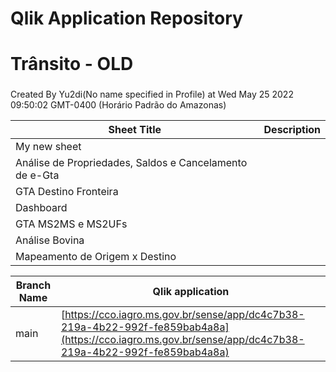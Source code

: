 # Qlik Application Repository 
# Trânsito - OLD
### 
Created By Yu2di(No name specified in Profile) at Wed May 25 2022 09:50:02 GMT-0400 (Horário Padrão do Amazonas)




Sheet Title | Description
------------ | -------------
My new sheet|
Análise de Propriedades, Saldos e Cancelamento de e-Gta|
GTA Destino Fronteira|
Dashboard|
GTA MS2MS e MS2UFs|
Análise Bovina|
Mapeamento de Origem x Destino|



Branch Name|Qlik application
---|---
main|[https://cco.iagro.ms.gov.br/sense/app/dc4c7b38-219a-4b22-992f-fe859bab4a8a](https://cco.iagro.ms.gov.br/sense/app/dc4c7b38-219a-4b22-992f-fe859bab4a8a)